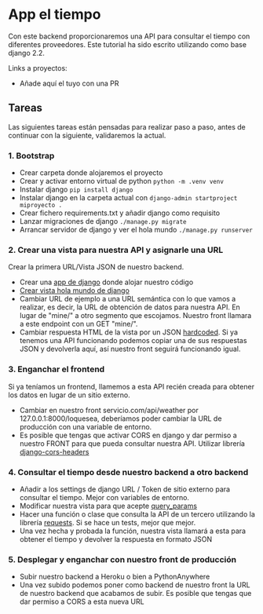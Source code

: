 # App el tiempo

Con este backend proporcionaremos una API para consultar el tiempo con diferentes proveedores.
Este tutorial ha sido escrito utilizando como base django 2.2.

Links a proyectos:

- Añade aquí el tuyo con una PR


## Tareas

Las siguientes tareas están pensadas para realizar paso a paso, antes de continuar con la siguiente, validaremos la actual.

### 1. Bootstrap

- Crear carpeta donde alojaremos el proyecto
- Crear y activar entorno virtual de python ```python -m .venv venv```
- Instalar django ```pip install django```
- Instalar django en la carpeta actual con ```django-admin startproject miproyecto .```
- Crear fichero requirements.txt y añadir django como requisito
- Lanzar migraciones de django ```./manage.py migrate```
- Arrancar servidor de django y ver el hola mundo ```./manage.py runserver```

### 2. Crear una vista para nuestra API y asignarle una URL

Crear la primera URL/Vista JSON de nuestro backend.

- Crear una [app de django](https://docs.djangoproject.com/es/2.2/intro/tutorial01/#creating-the-polls-app) donde alojar nuestro código
- [Crear vista hola mundo de django](https://docs.djangoproject.com/en/2.2/ref/class-based-views/base/#view)
- Cambiar URL de ejemplo a una URL semántica con lo que vamos a realizar, es decir, la URL de obtención de datos para nuestra API.
En lugar de "mine/" a otro segmento que escojamos. Nuestro front llamara a este endpoint con un GET "mine/".
- Cambiar respuesta HTML de la vista por un JSON [hardcoded](https://es.wikipedia.org/wiki/Hard_code). Si ya tenemos una API funcionando podemos copiar una de sus respuestas JSON y devolverla aquí, así nuestro front seguirá funcionando igual.

### 3. Enganchar el frontend

Si ya teníamos un frontend, llamemos a esta API recién creada para obtener los datos en lugar de un sitio externo.

- Cambiar en nuestro front servicio.com/api/weather por 127.0.0.1:8000/loquesea, deberíamos poder cambiar la URL de producción con una variable de entorno.
- Es posible que tengas que activar CORS en django y dar permiso a nuestro FRONT para que pueda consultar nuestra API. Utilizar librería [django-cors-headers](https://github.com/adamchainz/django-cors-headers)

### 4. Consultar el tiempo desde nuestro backend a otro backend

- Añadir a los settings de django URL / Token de sitio externo para consultar el tiempo. Mejor con variables de entorno.
- Modificar nuestra vista para que acepte [query_params](https://docs.djangoproject.com/en/2.2/ref/request-response/#django.http.HttpRequest.GET)
- Hacer una función o clase que consulta la API de un tercero utilizando la librería [requests](https://requests.kennethreitz.org/en/master/). Si se hace un tests, mejor que mejor. 
- Una vez hecha y probada la función, nuestra vista llamará a esta para obtener el tiempo y devolver la respuesta en formato JSON

### 5. Desplegar y enganchar con nuestro front de producción

- Subir nuestro backend a Heroku o bien a PythonAnywhere
- Una vez subido podemos poner como backend de nuestro front la URL de nuestro backend que acabamos de subir. Es posible que tengas que dar permiso a CORS a esta nueva URL
